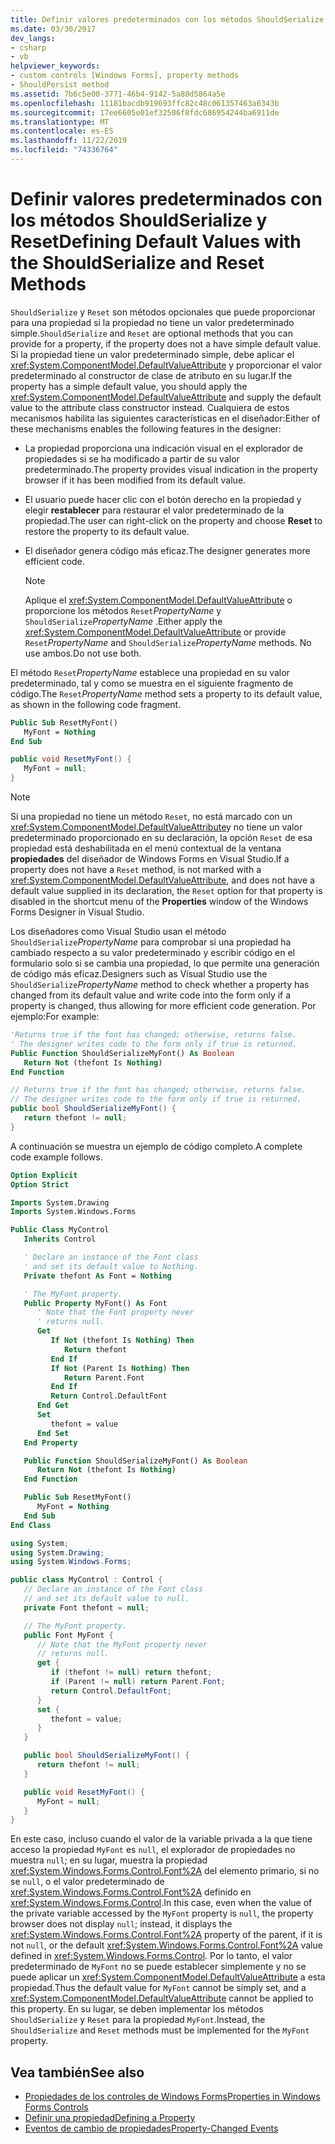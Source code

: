```yaml
---
title: Definir valores predeterminados con los métodos ShouldSerialize y Reset
ms.date: 03/30/2017
dev_langs:
- csharp
- vb
helpviewer_keywords:
- custom controls [Windows Forms], property methods
- ShouldPersist method
ms.assetid: 7b6c5e00-3771-46b4-9142-5a80d5864a5e
ms.openlocfilehash: 11181bacdb919693ffc82c48c061357463a6343b
ms.sourcegitcommit: 17ee6605e01ef32506f8fdc686954244ba6911de
ms.translationtype: MT
ms.contentlocale: es-ES
ms.lasthandoff: 11/22/2019
ms.locfileid: "74336764"
---
```

# <a name="defining-default-values-with-the-shouldserialize-and-reset-methods"></a><span data-ttu-id="009ef-102">Definir valores predeterminados con los métodos ShouldSerialize y Reset</span><span class="sxs-lookup"><span data-stu-id="009ef-102">Defining Default Values with the ShouldSerialize and Reset Methods</span></span>
<span data-ttu-id="009ef-103">`ShouldSerialize` y `Reset` son métodos opcionales que puede proporcionar para una propiedad si la propiedad no tiene un valor predeterminado simple.</span><span class="sxs-lookup"><span data-stu-id="009ef-103">`ShouldSerialize` and `Reset` are optional methods that you can provide for a property, if the property does not a have simple default value.</span></span> <span data-ttu-id="009ef-104">Si la propiedad tiene un valor predeterminado simple, debe aplicar el <xref:System.ComponentModel.DefaultValueAttribute> y proporcionar el valor predeterminado al constructor de clase de atributo en su lugar.</span><span class="sxs-lookup"><span data-stu-id="009ef-104">If the property has a simple default value, you should apply the <xref:System.ComponentModel.DefaultValueAttribute> and supply the default value to the attribute class constructor instead.</span></span> <span data-ttu-id="009ef-105">Cualquiera de estos mecanismos habilita las siguientes características en el diseñador:</span><span class="sxs-lookup"><span data-stu-id="009ef-105">Either of these mechanisms enables the following features in the designer:</span></span>

- <span data-ttu-id="009ef-106">La propiedad proporciona una indicación visual en el explorador de propiedades si se ha modificado a partir de su valor predeterminado.</span><span class="sxs-lookup"><span data-stu-id="009ef-106">The property provides visual indication in the property browser if it has been modified from its default value.</span></span>

- <span data-ttu-id="009ef-107">El usuario puede hacer clic con el botón derecho en la propiedad y elegir **restablecer** para restaurar el valor predeterminado de la propiedad.</span><span class="sxs-lookup"><span data-stu-id="009ef-107">The user can right-click on the property and choose **Reset** to restore the property to its default value.</span></span>

- <span data-ttu-id="009ef-108">El diseñador genera código más eficaz.</span><span class="sxs-lookup"><span data-stu-id="009ef-108">The designer generates more efficient code.</span></span>

    > [!NOTE]
    > <span data-ttu-id="009ef-109">Aplique el <xref:System.ComponentModel.DefaultValueAttribute> o proporcione los métodos `Reset`*PropertyName* y `ShouldSerialize`*PropertyName* .</span><span class="sxs-lookup"><span data-stu-id="009ef-109">Either apply the <xref:System.ComponentModel.DefaultValueAttribute> or provide `Reset`*PropertyName* and `ShouldSerialize`*PropertyName* methods.</span></span> <span data-ttu-id="009ef-110">No use ambos.</span><span class="sxs-lookup"><span data-stu-id="009ef-110">Do not use both.</span></span>

 <span data-ttu-id="009ef-111">El método `Reset`*PropertyName* establece una propiedad en su valor predeterminado, tal y como se muestra en el siguiente fragmento de código.</span><span class="sxs-lookup"><span data-stu-id="009ef-111">The `Reset`*PropertyName* method sets a property to its default value, as shown in the following code fragment.</span></span>

```vb
Public Sub ResetMyFont()
   MyFont = Nothing
End Sub
```

```csharp
public void ResetMyFont() {
   MyFont = null;
}
```

> [!NOTE]
> <span data-ttu-id="009ef-112">Si una propiedad no tiene un método `Reset`, no está marcado con un <xref:System.ComponentModel.DefaultValueAttribute>y no tiene un valor predeterminado proporcionado en su declaración, la opción `Reset` de esa propiedad está deshabilitada en el menú contextual de la ventana **propiedades** del diseñador de Windows Forms en Visual Studio.</span><span class="sxs-lookup"><span data-stu-id="009ef-112">If a property does not have a `Reset` method, is not marked with a <xref:System.ComponentModel.DefaultValueAttribute>, and does not have a default value supplied in its declaration, the `Reset` option for that property is disabled in the shortcut menu of the **Properties** window of the Windows Forms Designer in Visual Studio.</span></span>

 <span data-ttu-id="009ef-113">Los diseñadores como Visual Studio usan el método `ShouldSerialize`*PropertyName* para comprobar si una propiedad ha cambiado respecto a su valor predeterminado y escribir código en el formulario solo si se cambia una propiedad, lo que permite una generación de código más eficaz.</span><span class="sxs-lookup"><span data-stu-id="009ef-113">Designers such as Visual Studio use the `ShouldSerialize`*PropertyName* method to check whether a property has changed from its default value and write code into the form only if a property is changed, thus allowing for more efficient code generation.</span></span> <span data-ttu-id="009ef-114">Por ejemplo:</span><span class="sxs-lookup"><span data-stu-id="009ef-114">For example:</span></span>

```vb
'Returns true if the font has changed; otherwise, returns false.
' The designer writes code to the form only if true is returned.
Public Function ShouldSerializeMyFont() As Boolean
   Return Not (thefont Is Nothing)
End Function
```

```csharp
// Returns true if the font has changed; otherwise, returns false.
// The designer writes code to the form only if true is returned.
public bool ShouldSerializeMyFont() {
   return thefont != null;
}
```

 <span data-ttu-id="009ef-115">A continuación se muestra un ejemplo de código completo.</span><span class="sxs-lookup"><span data-stu-id="009ef-115">A complete code example follows.</span></span>

```vb
Option Explicit
Option Strict

Imports System.Drawing
Imports System.Windows.Forms

Public Class MyControl
   Inherits Control

   ' Declare an instance of the Font class
   ' and set its default value to Nothing.
   Private thefont As Font = Nothing

   ' The MyFont property.
   Public Property MyFont() As Font
      ' Note that the Font property never
      ' returns null.
      Get
         If Not (thefont Is Nothing) Then
            Return thefont
         End If
         If Not (Parent Is Nothing) Then
            Return Parent.Font
         End If
         Return Control.DefaultFont
      End Get
      Set
         thefont = value
      End Set
   End Property

   Public Function ShouldSerializeMyFont() As Boolean
      Return Not (thefont Is Nothing)
   End Function

   Public Sub ResetMyFont()
      MyFont = Nothing
   End Sub
End Class
```

```csharp
using System;
using System.Drawing;
using System.Windows.Forms;

public class MyControl : Control {
   // Declare an instance of the Font class
   // and set its default value to null.
   private Font thefont = null;

   // The MyFont property.
   public Font MyFont {
      // Note that the MyFont property never
      // returns null.
      get {
         if (thefont != null) return thefont;
         if (Parent != null) return Parent.Font;
         return Control.DefaultFont;
      }
      set {
         thefont = value;
      }
   }

   public bool ShouldSerializeMyFont() {
      return thefont != null;
   }

   public void ResetMyFont() {
      MyFont = null;
   }
}
```

 <span data-ttu-id="009ef-116">En este caso, incluso cuando el valor de la variable privada a la que tiene acceso la propiedad `MyFont` es `null`, el explorador de propiedades no muestra `null`; en su lugar, muestra la propiedad <xref:System.Windows.Forms.Control.Font%2A> del elemento primario, si no se `null`, o el valor predeterminado de <xref:System.Windows.Forms.Control.Font%2A> definido en <xref:System.Windows.Forms.Control>.</span><span class="sxs-lookup"><span data-stu-id="009ef-116">In this case, even when the value of the private variable accessed by the `MyFont` property is `null`, the property browser does not display `null`; instead, it displays the <xref:System.Windows.Forms.Control.Font%2A> property of the parent, if it is not `null`, or the default <xref:System.Windows.Forms.Control.Font%2A> value defined in <xref:System.Windows.Forms.Control>.</span></span> <span data-ttu-id="009ef-117">Por lo tanto, el valor predeterminado de `MyFont` no se puede establecer simplemente y no se puede aplicar un <xref:System.ComponentModel.DefaultValueAttribute> a esta propiedad.</span><span class="sxs-lookup"><span data-stu-id="009ef-117">Thus the default value for `MyFont` cannot be simply set, and a <xref:System.ComponentModel.DefaultValueAttribute> cannot be applied to this property.</span></span> <span data-ttu-id="009ef-118">En su lugar, se deben implementar los métodos `ShouldSerialize` y `Reset` para la propiedad `MyFont`.</span><span class="sxs-lookup"><span data-stu-id="009ef-118">Instead, the `ShouldSerialize` and `Reset` methods must be implemented for the `MyFont` property.</span></span>

## <a name="see-also"></a><span data-ttu-id="009ef-119">Vea también</span><span class="sxs-lookup"><span data-stu-id="009ef-119">See also</span></span>

- [<span data-ttu-id="009ef-120">Propiedades de los controles de Windows Forms</span><span class="sxs-lookup"><span data-stu-id="009ef-120">Properties in Windows Forms Controls</span></span>](properties-in-windows-forms-controls.md)
- [<span data-ttu-id="009ef-121">Definir una propiedad</span><span class="sxs-lookup"><span data-stu-id="009ef-121">Defining a Property</span></span>](defining-a-property-in-windows-forms-controls.md)
- [<span data-ttu-id="009ef-122">Eventos de cambio de propiedades</span><span class="sxs-lookup"><span data-stu-id="009ef-122">Property-Changed Events</span></span>](property-changed-events.md)
